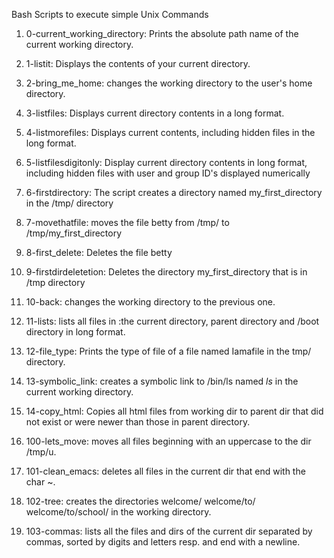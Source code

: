 Bash Scripts to execute simple Unix Commands

1. 0-current_working_directory: Prints the absolute path name of the current working directory.

2. 1-listit: Displays the contents of your current directory.

3. 2-bring_me_home: changes the working directory to the user's home directory.

4. 3-listfiles: Displays current directory contents in a long format.

5. 4-listmorefiles: Displays current contents, including hidden files in the long format.
6. 5-listfilesdigitonly: Display current directory contents in long format, including hidden files with user and group ID's displayed numerically

7. 6-firstdirectory: The script creates a directory named my_first_directory in the /tmp/ directory
8. 7-movethatfile: moves the file betty from /tmp/ to /tmp/my_first_directory

9. 8-first_delete: Deletes the file betty

10. 9-firstdirdeletetion: Deletes the directory my_first_directory that is in /tmp directory

11. 10-back: changes the working directory to the previous one.

12. 11-lists: lists all files in :the current directory, parent directory and /boot directory in long format.

13. 12-file_type: Prints the type of file of a file named Iamafile in the tmp/ directory.

14. 13-symbolic_link: creates a symbolic link to /bin/ls named _ls_ in the current working directory.

15. 14-copy_html: Copies all html files from working dir to parent dir that did not exist or were newer than those in parent directory.

16. 100-lets_move: moves all files beginning with an uppercase to the dir /tmp/u.

17. 101-clean_emacs: deletes all files in the current dir that end with the char ~.

18. 102-tree: creates the directories welcome/ welcome/to/ welcome/to/school/ in the working directory.

19. 103-commas: lists all the files and dirs of the current dir separated by commas, sorted by digits and letters resp. and end with a newline.

